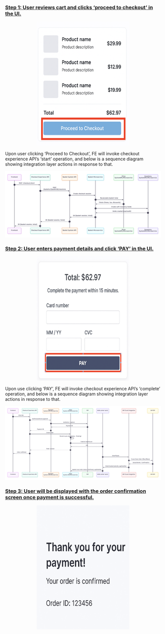 <h3><ins>Step 1: User reviews cart and clicks ‘proceed to checkout’ in the UI.</ins></h3>

<p align="center">
  <img src="./images/checkout-step1.png" alt="Basket screen" width="300" height="400"/>
</p>

Upon user clicking ‘Proceed to Checkout’, FE will invoke checkout experience API’s ‘start’ operation, and below is a sequence diagram showing integration layer actions in response to that.

<p align="center">
  <img src="./images/checkout-step1-seq-diagram.png" alt="Basket screen diagram"/>
</p>




<h3><ins>Step 2: User enters payment details and click ‘PAY’ in the UI.</ins></h3>

<p align="center">
  <img src="./images/checkout-step2.png" alt="Basket screen" width="300" height="400"/>
</p>

Upon use clicking ‘PAY’, FE will invoke checkout experience API’s ‘complete’ operation, and below is a sequence diagram showing integration layer actions in response to that.

<p align="center">
  <img src="./images/checkout-step2-seq-diagram.png" alt="Basket screen diagram"/>
</p>





<h3><ins>Step 3: User will be displayed with the order confirmation screen once payment is successful.</ins></h3>

<p align="center">
  <img src="./images/checkout-step3.png" alt="Basket screen" width="300" height="400"/>
</p>
